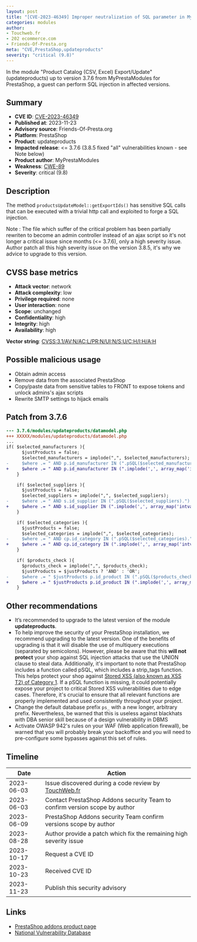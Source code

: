 ```yaml
---
layout: post
title: "[CVE-2023-46349] Improper neutralization of SQL parameter in MyPrestaModules - Product Catalog (CSV, Excel) Export/Update module for PrestaShop"
categories: modules
author:
- Touchweb.fr
- 202 ecommerce.com
- Friends-Of-Presta.org
meta: "CVE,PrestaShop,updateproducts"
severity: "critical (9.8)"
---
```


In the module "Product Catalog (CSV, Excel) Export/Update" (updateproducts) up to version 3.7.6 from MyPrestaModules for PrestaShop, a guest can perform SQL injection in affected versions.

## Summary

* **CVE ID**: [CVE-2023-46349](https://cve.mitre.org/cgi-bin/cvename.cgi?name=CVE-2023-46349)
* **Published at**: 2023-11-23
* **Advisory source**: Friends-Of-Presta.org
* **Platform**: PrestaShop
* **Product**: updateproducts
* **Impacted release**: <= 3.7.6 (3.8.5 fixed "all" vulnerabilities known - see Note below)
* **Product author**: MyPrestaModules
* **Weakness**: [CWE-89](https://cwe.mitre.org/data/definitions/89.html)
* **Severity**: critical (9.8)

## Description

The method `productsUpdateModel::getExportIds()` has sensitive SQL calls that can be executed with a trivial http call and exploited to forge a SQL injection.

Note : The file which suffer of the critical problem has been partially rewriten to become an admin controller instead of an ajax script so it's not longer a critical issue since months (<= 3.7.6), only a high severity issue. Author patch all this high severity issue on the version 3.8.5, it's why we advice to upgrade to this version.

## CVSS base metrics

* **Attack vector**: network
* **Attack complexity**: low
* **Privilege required**: none
* **User interaction**: none
* **Scope**: unchanged
* **Confidentiality**: high
* **Integrity**: high
* **Availability**: high

**Vector string**: [CVSS:3.1/AV:N/AC:L/PR:N/UI:N/S:U/C:H/I:H/A:H](https://nvd.nist.gov/vuln-metrics/cvss/v3-calculator?vector=AV:N/AC:L/PR:N/UI:N/S:U/C:H/I:H/A:H)

## Possible malicious usage

* Obtain admin access
* Remove data from the associated PrestaShop
* Copy/paste data from sensitive tables to FRONT to expose tokens and unlock admins's ajax scripts
* Rewrite SMTP settings to hijack emails


## Patch from 3.7.6

```diff
--- 3.7.6/modules/updateproducts/datamodel.php
+++ XXXXX/modules/updateproducts/datamodel.php
...
if( $selected_manufacturers ){
      $justProducts = false;
      $selected_manufacturers = implode(",", $selected_manufacturers);
-     $where .= " AND p.id_manufacturer IN (".pSQL($selected_manufacturers).") ";
+     $where .= " AND p.id_manufacturer IN (".implode(',', array_map('intval', explode(',', $selected_manufacturers))).") ";
    }

    if( $selected_suppliers ){
      $justProducts = false;
      $selected_suppliers = implode(",", $selected_suppliers);
-     $where .= " AND s.id_supplier IN (".pSQL($selected_suppliers).") ";
+     $where .= " AND s.id_supplier IN (".implode(',', array_map('intval', explode(',', $selected_suppliers))).") ";
    }

    if( $selected_categories ){
      $justProducts = false;
      $selected_categories = implode(",", $selected_categories);
-     $where .= " AND cp.id_category IN (".pSQL($selected_categories).") ";
+     $where .= " AND cp.id_category IN (".implode(',', array_map('intval', explode(',', $selected_categories))).") ";
    }

    if( $products_check ){
      $products_check = implode(",", $products_check);
      $justProducts = $justProducts ? 'AND' : 'OR';
-     $where .= " $justProducts p.id_product IN (".pSQL($products_check).") ";
+     $where .= " $justProducts p.id_product IN (".implode(',', array_map('intval', explode(',', $products_check))).") ";
    }
```

## Other recommendations

* It’s recommended to upgrade to the latest version of the module **updateproducts**.
* To help improve the security of your PrestaShop installation, we recommend upgrading to the latest version. One of the benefits of upgrading is that it will disable the use of multiquery executions (separated by semicolons). However, please be aware that this **will not protect** your shop against SQL injection attacks that use the UNION clause to steal data. Additionally, it's important to note that PrestaShop includes a function called pSQL, which includes a strip_tags function. This helps protect your shop against [Stored XSS (also known as XSS T2) of Category 1](https://security.friendsofpresta.org/modules/2023/02/07/stored-xss.html). If a pSQL function is missing, it could potentially expose your project to critical Stored XSS vulnerabilities due to edge cases. Therefore, it's crucial to ensure that all relevant functions are properly implemented and used consistently throughout your project.
* Change the default database prefix `ps_` with a new longer, arbitrary prefix. Nevertheless, be warned that this is useless against blackhats with DBA senior skill because of a design vulnerability in DBMS
* Activate OWASP 942's rules on your WAF (Web application firewall), be warned that you will probably break your backoffice and you will need to pre-configure some bypasses against this set of rules.


## Timeline

| Date | Action |
|--|--|
| 2023-06-03 | Issue discovered during a code review by [TouchWeb.fr](https://www.touchweb.fr) |
| 2023-06-03 | Contact PrestaShop Addons security Team to confirm version scope by author |
| 2023-06-09 | PrestaShop Addons security Team confirm versions scope by author |
| 2023-08-28 | Author provide a patch which fix the remaining high severity issue |
| 2023-10-17 | Request a CVE ID |
| 2023-10-23 | Received CVE ID |
| 2023-11-23 | Publish this security advisory |


## Links

* [PrestaShop addons product page](https://addons.prestashop.com/en/data-import-export/17611-product-catalog-csv-excel-export-update.html)
* [National Vulnerability Database](https://nvd.nist.gov/vuln/detail/CVE-2023-46349)
